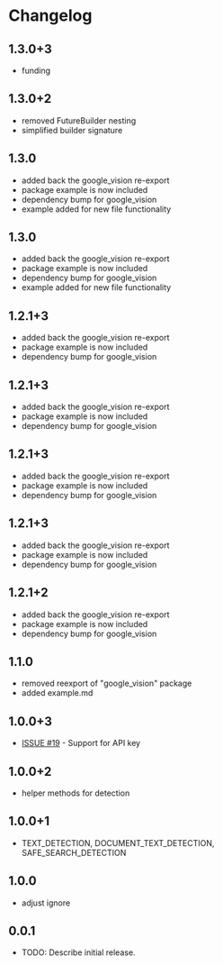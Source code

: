 # Changelog

## 1.3.0+3

* funding

## 1.3.0+2

* removed FutureBuilder nesting
* simplified builder signature

## 1.3.0

* added back the google_vision re-export
* package example is now included
* dependency bump for google_vision
* example added for new file functionality

## 1.3.0

* added back the google_vision re-export
* package example is now included
* dependency bump for google_vision
* example added for new file functionality

## 1.2.1+3

* added back the google_vision re-export
* package example is now included
* dependency bump for google_vision

## 1.2.1+3

* added back the google_vision re-export
* package example is now included
* dependency bump for google_vision

## 1.2.1+3

* added back the google_vision re-export
* package example is now included
* dependency bump for google_vision

## 1.2.1+3

* added back the google_vision re-export
* package example is now included
* dependency bump for google_vision

## 1.2.1+2

* added back the google_vision re-export
* package example is now included
* dependency bump for google_vision

## 1.1.0

* removed reexport of &quot;google_vision&quot; package
* added example.md

## 1.0.0+3

* [ISSUE #19](https:&#x2F;&#x2F;github.com&#x2F;faithoflifedev&#x2F;google_vision_workspace&#x2F;issues&#x2F;19) - Support for API key

## 1.0.0+2

* helper methods for detection

## 1.0.0+1

* TEXT_DETECTION, DOCUMENT_TEXT_DETECTION, SAFE_SEARCH_DETECTION

## 1.0.0

* adjust ignore

## 0.0.1

* TODO: Describe initial release.
